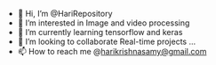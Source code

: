- 👋 Hi, I’m @HariRepository
- 👀 I’m interested in Image and video processing
- 🌱 I’m currently learning tensorflow and keras
- 💞️ I’m looking to collaborate Real-time projects ...
- 📫 How to reach me @harikrishnasamy@gmail.com

<!---
HariRepository/HariRepository is a ✨ special ✨ repository because its `README.md` (this file) appears on your GitHub profile.
You can click the Preview link to take a look at your changes.
--->
